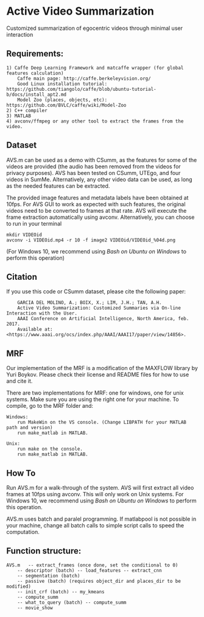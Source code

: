 # Active Video Summarization
Customized summarization of egocentric videos through minimal user interaction

## Requirements:

	1) Caffe Deep Learning Framework and matcaffe wrapper (for global features calculation)
		Caffe main page: http://caffe.berkeleyvision.org/
		Good Linux installation tutorial: https://github.com/tiangolo/caffe/blob/ubuntu-tutorial-b/docs/install_apt2.md
		Model Zoo (places, objects, etc): https://github.com/BVLC/caffe/wiki/Model-Zoo 
	2) C++ compiler
	3) MATLAB
	4) avconv/ffmpeg or any other tool to extract the frames from the video.

## Dataset

AVS.m can be used as a demo with CSumm, as the features for some of the videos are provided (the audio has been removed from the videos for privacy purposes). 
AVS has been tested on CSumm, UTEgo, and four videos in SumMe.
Alternatively, any other video data can be used, as long as the needed features can be extracted.

The provided image features and metadata labels have been obtained at 10fps. 
For AVS GUI to work as expected with such features, the original videos need to be converted to frames at that rate. 
AVS will execute the frame extraction automatically using avconv. 
Alternatively, you can choose to run in your terminal 

	mkdir VIDEOid
	avconv -i VIDEOid.mp4 -r 10 -f image2 VIDEOid/VIDEOid_%04d.png

(For Windows 10, we recommend using _Bash on Ubuntu on Windows_ to perform this operation)



## Citation

If you use this code or CSumm dataset, please cite the following paper:

        GARCIA DEL MOLINO, A.; BOIX, X.; LIM, J.H.; TAN, A.H. 
        Active Video Summarization: Customized Summaries via On-line Interaction with the User. 
        AAAI Conference on Artificial Intelligence, North America, feb. 2017. 
        Available at: <https://www.aaai.org/ocs/index.php/AAAI/AAAI17/paper/view/14856>.

## MRF

Our implementation of the MRF is a modification of the MAXFLOW library by Yuri Boykov. Please check their license and README files for how to use and cite it.

There are two implementations for MRF: one for windows, one for unix systems. Make sure you are using the right one for your machine. To compile, go to the MRF folder and:

	Windows: 
		run MakeWin on the VS console. (Change LIBPATH for your MATLAB path and version)
		run make_matlab in MATLAB.

	Unix:	
		run make on the console.
		run make_matlab in MATLAB.

## How To

Run AVS.m for a walk-through of the system. AVS will first extract all video frames at 10fps using avconv. 
This will only work on Unix systems. For Windows 10, we recommend using _Bash on Ubuntu on Windows_ to perform this operation.

AVS.m uses batch and paralel programming. If matlabpool is not possible in your machine, change all batch calls to simple script calls to speed the computation.

## Function structure:

	AVS.m 	-- extract_frames (once done, set the conditional to 0)
		-- descriptor (batch) -- load_features -- extract_cnn
		-- segmentation (batch)
		-- passive (batch) (requires object_dir and places_dir to be modified)
		-- init_crf (batch) -- my_kmeans
		-- compute_summ
		-- what_to_query (batch) -- compute_summ
		-- movie_show

